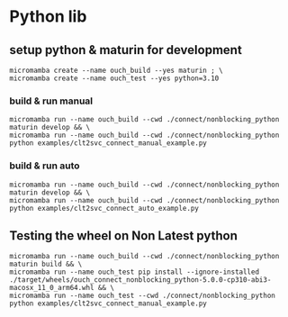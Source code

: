 
# Python lib
## setup python & maturin for development
```shell
micromamba create --name ouch_build --yes maturin ; \
micromamba create --name ouch_test --yes python=3.10
```

### build & run manual
```shell
micromamba run --name ouch_build --cwd ./connect/nonblocking_python maturin develop && \
micromamba run --name ouch_build --cwd ./connect/nonblocking_python python examples/clt2svc_connect_manual_example.py
```

### build & run auto
```shell
micromamba run --name ouch_build --cwd ./connect/nonblocking_python maturin develop && \
micromamba run --name ouch_build --cwd ./connect/nonblocking_python python examples/clt2svc_connect_auto_example.py
```


## Testing the wheel on Non Latest python

```shell
micromamba run --name ouch_build --cwd ./connect/nonblocking_python maturin build && \
micromamba run --name ouch_test pip install --ignore-installed  ./target/wheels/ouch_connect_nonblocking_python-5.0.0-cp310-abi3-macosx_11_0_arm64.whl && \ 
micromamba run --name ouch_test --cwd ./connect/nonblocking_python python examples/clt2svc_connect_manual_example.py
```